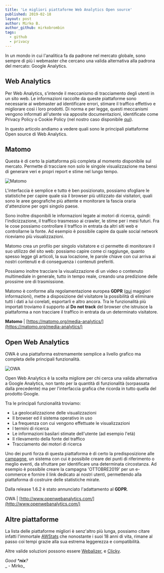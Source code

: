 ```yaml
---
title: 'Le migliori piattaforme Web Analytics Open source'
published: 2019-02-18
layout: post
author: Mirko B.
author_github: mirkobrombin
tags:
  - github  
  - privacy
---
```

In un mondo in cui l'analitica fa da padrone nel mercato globale, sono sempre di più i webmaster che cercano una valida alternativa alla padrona del mercato: Google Analytics.

## Web Analytics

Per Web Analytics, s'intende il meccanismo di tracciamento degli utenti in un sito web. Le informazioni raccolte da queste piattaforme sono necessarie ai webmaster ad identificare errori, stimare il traffico effettivo e migliorare così i loro prodotti. Di norma e per legge, questi meccanismi vengono informati all'utente via apposite documentazioni, identificate come Privacy Policy o Cookie Policy (nel nostro caso disponibile [qui](https://linuxhub.it/privacy-policy)).

In questo articolo andiamo a vedere quali sono le principali piattaforme Open source di Web Analytics.

## Matomo

Questa è di certo la piattaforma più completa al momento disponibile sul mercato. Permette di tracciare non solo le singole visualizzazione ma bensì di generare veri e propri report e stime nel lungo tempo.

![Matomo](https://linuxhub.it/wordpress/wp-content/uploads/2019/02/matomo-interface-new.png)

L'interfaccia è semplice e tutto è ben posizionato, possiamo sfogliare le statistiche per capire quale sia il browser più utilizzato dai visitatori, quali sono le aree geografiche più attente e monitorare la fascia oraria d'attenzione per ogni singolo paese.

Sono inoltre disponibili le informazioni legate ai motori di ricerca, quindi: l'indicizzazione, il traffico trasmesso ai crawler, le stime per i mesi futuri. Fra le cose possiamo controllare il traffico in entrata da altri siti web e controllarne la fonte. Ad esempio è possibile capire da quale social network riceviamo più visualizzazioni.

Matomo crea un profilo per singolo visitatore e ci permette di monitorare il suo utilizzo del sito web: possiamo capire come ci raggiunge, quanto spesso legge gli articoli, la sua locazione, le parole chiave con cui arriva ai nostri contenuti e di conseguenza i contenuti preferiti.

Possiamo inoltre tracciare la visualizzazione di un video o contenuto multimediale in generale, tutto in tempo reale, creando una predizione delle prossime ore di trasmissione.

Matomo è conforme alla regolamentazione europea **GDPR** ([qui](https://matomo.org/gdpr/) maggiori informazioni), mette a disposizione del visitatore la possibilità di eliminare tutti i dati a lui corelati, esportarli e altro ancora. Tra le funzionalità più importati troviamo il supporto al **Do not track** del browser che istruisce la piattaforma a non tracciare il traffico in entrata da un determinato visitatore.

**Matomo** | [https://matomo.org/media-analytics/](https://matomo.org/media-analytics/)

## Open Web Analytics

OWA è una piattaforma estremamente semplice a livello grafico ma completa delle principali funzionalità.

![OWA](https://linuxhub.it/wordpress/wp-content/uploads/2019/02/Screenshot-2019-02-18-at-2.31.30-PM.png)

Open Web Analytics è la scelta migliore per chi cerca una valida alternativa a Google Analytics, non tanto per la quantità di funzionalità (sorpassata dalla precedente) ma per l'interfaccia grafica che ricorda in tutto quella del prodotto Google.

Tra le principali funzionalità troviamo:

*   La geolocalizzazione delle visualizzazioni
*   Il browser ed il sistema operativo in uso
*   La frequenza con cui vengono effettuate le visualizzazioni
*   I termini di ricerca
*   Le informazioni basilari stimate dell'utente (ad esempio l'età)
*   Il rilevamento della fonte del traffico
*   Tracciamento dei motori di ricerca

Uno dei punti forza di questa piattaforma è di certo la predisposizione alle [campagne](https://github.com/padams/Open-Web-Analytics/wiki/Campaign-Tracking), un sistema con cui è possibile creare dei punti di riferimento o meglio eventi, da sfruttare per identificare una determinata circostanza. Ad esempio è possibile creare la campagna 'OTTOBRE2019' per un e-commerce e fornire il link dedicato ai nostri utenti, permettendo alla piattaforma di costruire delle statistiche mirate.

Dalla release 1.6.2 è stato annunciato l'adattamento al **GDPR**.

OWA | [http://www.openwebanalytics.com/](http://www.openwebanalytics.com/)

## Altre piattaforme

La lista delle piattaforme migliori è senz'altro più lunga, possiamo citare infatti l'immortale [AWStats](http://www.awstats.org/) che nonostante i suoi 18 anni di vita, rimane al passo coi tempi grazie alla sua estrema leggerezza e compatibilità.

Altre valide soluzioni possono essere [Webalizer](http://www.webalizer.org), e [Clicky](https://clicky.com/).

_Good ***nix**?_  
_ - Mirko_